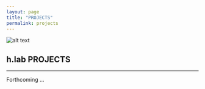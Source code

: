 ```yaml
---
layout: page
title: "PROJECTS"
permalink: projects
---   
```


![alt text](https://github.com/timothybeal/hlab/blob/master/hlab_logo.png)

## h.lab PROJECTS ##  
  
---  
  
Forthcoming ...
